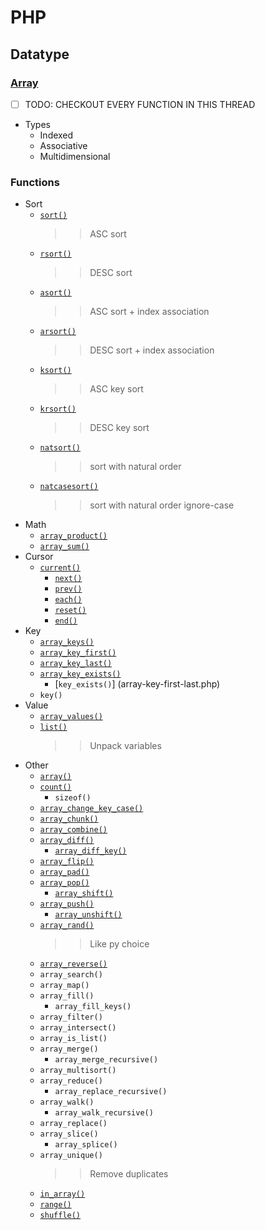 # PHP
## Datatype
### [Array](https://www.php.net/manual/en/ref.array.php)
- [ ] TODO: CHECKOUT EVERY FUNCTION IN THIS THREAD
- Types
    - Indexed
    - Associative 
    - Multidimensional
### Functions
- Sort
    - [`sort()`](array-sort.php)
        >> ASC sort
    - [`rsort()`](array-sort.php)
        >> DESC sort
    - [`asort()`](array-sort.php)
        >> ASC sort + index association
    - [`arsort()`](array-sort.php)
        >> DESC sort + index association
    - [`ksort()`](array-sort.php)
        >> ASC key sort
    - [`krsort()`](array-sort.php)
        >> DESC key sort
    - [`natsort()`](array-sort.php)
        >> sort with natural order
    - [`natcasesort()`](array-sort.php)
        >> sort with natural order ignore-case
- Math
    - [`array_product()`](array-math.php)
    - [`array_sum()`](array-math.php)
- Cursor 
    - [`current()`](array-each.php)
        - [`next()`](array-each.php)
        - [`prev()`](array-each.php)
        - [`each()`](array-each.php)
        - [`reset()`](array-each.php)
        - [`end()`](array-each.php)
- Key
    - [`array_keys()`](array-key-value.php)
    - [`array_key_first()`](array-key-first-last.php)
    - [`array_key_last()`](array-key-first-last.php)
    - [`array_key_exists()`](array-key-first-last.php)
        - [`key_exists()`] (array-key-first-last.php)
    - `key()`
- Value
    - [`array_values()`](array-key-value.php)
    - [`list()`](array-list.php)
        >> Unpack variables
- Other
    - [`array()`](array-output.php)
    - [`count()`](array-count.php)
        - `sizeof()`
    - [`array_change_key_case()`](array-change-case.php)
    - [`array_chunk()`](array-chuck.php)
    - [`array_combine()`](array-combine.php)
    - [`array_diff()`](array-diff.php)
        - [`array_diff_key()`](array-diff.php)
    - [`array_flip()`](array-flip.php)
    - [`array_pad()`](array-pad.php)
    - [`array_pop()`](array-push-pop.php)
        - [`array_shift()`](array-push-pop.php)
    - [`array_push()`](array-push-pop.php)
        - [`array_unshift()`](array-push-pop.php)
    - [`array_rand()`](array-func.php)
        >> Like py choice
    - [`array_reverse()`](array-func.php)
    - `array_search()`
    - `array_map()`
    - `array_fill()`
        - `array_fill_keys()`
    - `array_filter()`
    - `array_intersect()` 
    - `array_is_list()`
    - `array_merge()`
        - `array_merge_recursive()`
    - `array_multisort()`
    - `array_reduce()`
        - `array_replace_recursive()`
    - `array_walk()`
        - `array_walk_recursive()`
    - `array_replace()`
    - `array_slice()`
        - `array_splice()` 
    - `array_unique()`
        >> Remove duplicates
    - [`in_array()`](array-in.php)
    - [`range()`](array-range.php)
    - [`shuffle()`](array-shuffle.php)